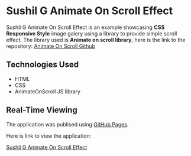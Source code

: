 # Sushil G Animate On Scroll Effect

Sushil G Animate On Scroll Effect is an example showcasing **CSS Responsive Style** image galery using a library to provide simple scroll effect.  The library used is **Animate on scroll library**, here is the link to the repository: [Animate On Scroll Github](https://github.com/michalsnik/aos)


## Technologies Used

- HTML
- CSS
- AnimateOnScroll JS library

## Real-Time Viewing

The application was publised using [GitHub Pages](https://pages.github.com/). 

Here is link to view the application:

[Sushil G Animate On Scroll Effect](https://susgupta.github.io/animate_on_scroll_tutorial/index.html)
